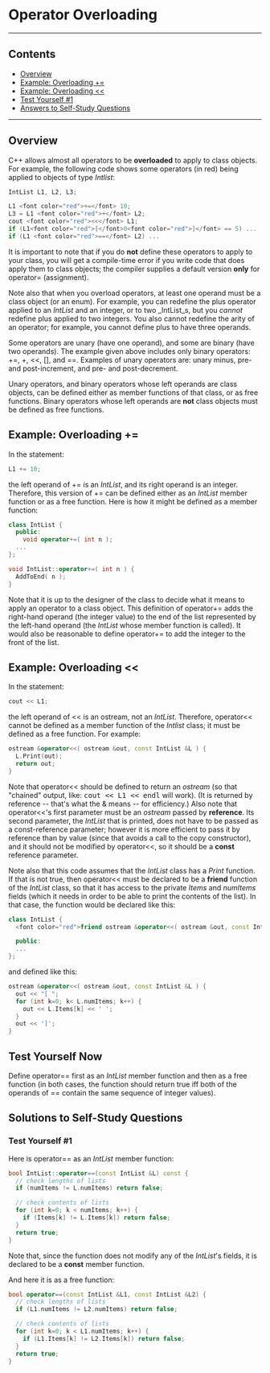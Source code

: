 <a name="top">

# Operator Overloading

</a>

* * *

## Contents

*   [Overview](#overview)
*   [Example: Overloading +=](#ex1)
*   [Example: Overloading <<](#ex2)
*   [Test Yourself #1](#youTry1)
*   [Answers to Self-Study Questions](#answers)

* * *

<a name="overview"></a>

## <a name="overview">Overview</a>

C++ allows almost all operators to be **overloaded** to apply to class objects. For example, the following code shows some operators (in red) being applied to objects of type _Intlist_:

```cpp
IntList L1, L2, L3;

L1 <font color="red">+=</font> 10;
L3 = L1 <font color="red">+</font> L2;
cout <font color="red"><<</font> L1;
if (L1<font color="red">[</font>0<font color="red">]</font> == 5) ...
if (L1 <font color="red">==</font> L2) ...
```


It is important to note that if you do **not** define these operators to apply to your class, you will get a compile-time error if you write code that does apply them to class objects; the compiler supplies a default version **only** for operator= (assignment).

Note also that when you overload operators, at least one operand must be a class object (or an enum). For example, you can redefine the plus operator applied to an _IntList_ and an integer, or to two _IntList_s, but you _cannot_ redefine plus applied to two integers. You also cannot redefine the arity of an operator; for example, you cannot define plus to have three operands.

Some operators are unary (have one operand), and some are binary (have two operands). The example given above includes only binary operators: +=, +, <<, [], and ==. Examples of unary operators are: unary minus, pre- and post-increment, and pre- and post-decrement.

Unary operators, and binary operators whose left operands are class objects, can be defined either as member functions of that class, or as free functions. Binary operators whose left operands are **not** class objects must be defined as free functions.

<a name="ex1"></a>

## <a name="ex1">Example: Overloading +=</a>

In the statement:

```cpp
L1 += 10;
```


the left operand of += is an _IntList_, and its right operand is an integer. Therefore, this version of += can be defined either as an _IntList_ member function or as a free function. Here is how it might be defined as a member function:

```cpp
class IntList {
  public:
    void operator+=( int n );
  ...
};

void IntList::operator+=( int n ) {
  AddToEnd( n );
}
```


Note that it is up to the designer of the class to decide what it means to apply an operator to a class object. This definition of operator+= adds the right-hand operand (the integer value) to the end of the list represented by the left-hand operand (the _IntList_ whose member function is called). It would also be reasonable to define operator+= to add the integer to the front of the list.

<a name="ex2"></a>

## <a name="ex2">Example: Overloading <<</a>

In the statement:

```cpp
cout << L1;
```


the left operand of << is an ostream, not an _IntList_. Therefore, operator<< cannot be defined as a member function of the _Intlist_ class; it must be defined as a free function. For example:

```cpp
ostream &operator<<( ostream &out, const IntList &L ) {
  L.Print(out);
  return out;
}
```


Note that operator<< should be defined to return an _ostream_ (so that "chained" output, like: <tt>cout << L1 << endl</tt> will work). (It is returned by reference -- that's what the & means -- for efficiency.) Also note that operator<<'s first parameter must be an _ostream_ passed by **reference**. Its second parameter, the _IntList_ that is printed, does not have to be passed as a const-reference parameter; however it is more efficient to pass it by reference than by value (since that avoids a call to the copy constructor), and it should not be modified by operator<<, so it should be a **const** reference parameter.

Note also that this code assumes that the _IntList_ class has a _Print_ function. If that is not true, then operator<< must be declared to be a **friend** function of the _IntList_ class, so that it has access to the private _Items_ and _numItems_ fields (which it needs in order to be able to print the contents of the list). In that case, the function would be declared like this:

```cpp
class IntList {
  <font color="red">friend ostream &operator<<( ostream &out, const IntList &L );</font>

  public:
  ...
};
```


and defined like this:

```cpp
ostream &operator<<( ostream &out, const IntList &L ) {
  out << "[ ";
  for (int k=0; k< L.numItems; k++) {
    out << L.Items[k] << ' ';
  }
  out << ']';
}
```


<a name="youTry1">

## Test Yourself Now

</a>

Define operator== first as an _IntList_ member function and then as a free function (in both cases, the function should return true iff both of the operands of == contain the same sequence of integer values).

<a name="answers"></a>

## <a name="answers">Solutions to Self-Study Questions</a>

### Test Yourself #1

Here is operator== as an _IntList_ member function:

```cpp
bool IntList::operator==(const IntList &L) const {
  // check lengths of lists
  if (numItems != L.numItems) return false;

  // check contents of lists
  for (int k=0; k < numItems; k++) {
    if (Items[k] != L.Items[k]) return false;
  }
  return true;
}
```


Note that, since the function does not modify any of the _IntList_'s fields, it is declared to be a **const** member function.

And here it is as a free function:

```cpp
bool operator==(const IntList &L1, const IntList &L2) {
  // check lengths of lists
  if (L1.numItems != L2.numItems) return false;

  // check contents of lists
  for (int k=0; k < L1.numItems; k++) {
    if (L1.Items[k] != L2.Items[k]) return false;
  }
  return true;
}
```

